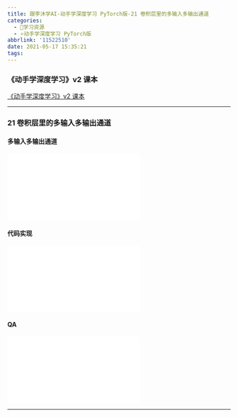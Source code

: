 ```yaml
---
title: 跟李沐学AI-动手学深度学习 PyTorch版-21 卷积层里的多输入多输出通道
categories:
  - 🌙学习资源
  - ⭐动手学深度学习 PyTorch版
abbrlink: '11522510'
date: 2021-05-17 15:35:21
tags:
---
```


### 《动手学深度学习》v2 课本

[《动手学深度学习》v2 课本](http://zh.d2l.ai/)

***

### 21 卷积层里的多输入多输出通道

#### 多输入多输出通道

<iframe src="//player.bilibili.com/player.html?aid=588058788&bvid=BV1MB4y1F7of&cid=339699427&page=1" scrolling="no" border="0" frameborder="no" framespacing="0" allowfullscreen="true"> </iframe>

<!--more-->

#### 代码实现

<iframe src="//player.bilibili.com/player.html?aid=588058788&bvid=BV1MB4y1F7of&cid=339709745&page=2" scrolling="no" border="0" frameborder="no" framespacing="0" allowfullscreen="true"> </iframe>

#### QA

<iframe src="//player.bilibili.com/player.html?aid=588058788&bvid=BV1MB4y1F7of&cid=339711414&page=3" scrolling="no" border="0" frameborder="no" framespacing="0" allowfullscreen="true"> </iframe>

***

